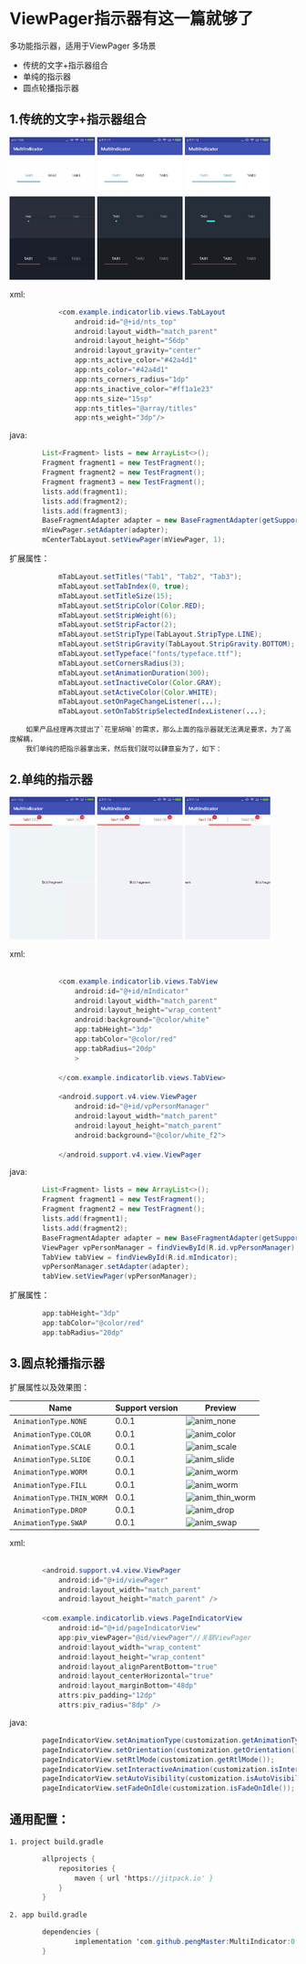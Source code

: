 # ViewPager指示器有这一篇就够了
多功能指示器，适用于ViewPager 多场景
 - 传统的文字+指示器组合
 - 单纯的指示器
 - 圆点轮播指示器

## 1.传统的文字+指示器组合
<div>
    <img src="https://github.com/pengMaster/picApplyGit/blob/master/MultiIndicator/ic_tabLayout.gif" width="150" height="250"  alt=""/>
    <img src="https://github.com/pengMaster/picApplyGit/blob/master/MultiIndicator/ic_tabLayout_1.png" width="150" height="250"  alt=""/>
    <img src="https://github.com/pengMaster/picApplyGit/blob/master/MultiIndicator/ic_tabLayout_2.png" width="150" height="250"  alt=""/>
</div>

xml:
```java
            <com.example.indicatorlib.views.TabLayout
                android:id="@+id/nts_top"
                android:layout_width="match_parent"
                android:layout_height="56dp"
                android:layout_gravity="center"
                app:nts_active_color="#42a4d1"
                app:nts_color="#42a4d1"
                app:nts_corners_radius="1dp"
                app:nts_inactive_color="#ff1a1e23"
                app:nts_size="15sp"
                app:nts_titles="@array/titles"
                app:nts_weight="3dp"/>
```
java:
```java
        List<Fragment> lists = new ArrayList<>();
        Fragment fragment1 = new TestFragment();
        Fragment fragment2 = new TestFragment();
        Fragment fragment3 = new TestFragment();
        lists.add(fragment1);
        lists.add(fragment2);
        lists.add(fragment3);
        BaseFragmentAdapter adapter = new BaseFragmentAdapter(getSupportFragmentManager(),lists);
        mViewPager.setAdapter(adapter);
        mCenterTabLayout.setViewPager(mViewPager, 1);
```
扩展属性：
```java
            mTabLayout.setTitles("Tab1", "Tab2", "Tab3");
            mTabLayout.setTabIndex(0, true);
            mTabLayout.setTitleSize(15);
            mTabLayout.setStripColor(Color.RED);
            mTabLayout.setStripWeight(6);
            mTabLayout.setStripFactor(2);
            mTabLayout.setStripType(TabLayout.StripType.LINE);
            mTabLayout.setStripGravity(TabLayout.StripGravity.BOTTOM);
            mTabLayout.setTypeface("fonts/typeface.ttf");
            mTabLayout.setCornersRadius(3);
            mTabLayout.setAnimationDuration(300);
            mTabLayout.setInactiveColor(Color.GRAY);
            mTabLayout.setActiveColor(Color.WHITE);
            mTabLayout.setOnPageChangeListener(...);
            mTabLayout.setOnTabStripSelectedIndexListener(...);
```

```
    如果产品经理再次提出了`花里胡哨`的需求，那么上面的指示器就无法满足要求，为了高度解耦，
    我们单纯的把指示器拿出来，然后我们就可以肆意妄为了，如下：
```
## 2.单纯的指示器
<div>
    <img src="https://github.com/pengMaster/picApplyGit/blob/master/MultiIndicator/ic_tabView.gif" width="150" height="250"  alt=""/>
    <img src="https://github.com/pengMaster/picApplyGit/blob/master/MultiIndicator/ic_tabView_1.png" width="150" height="250"  alt=""/>
    <img src="https://github.com/pengMaster/picApplyGit/blob/master/MultiIndicator/ic_tabView_2.png" width="150" height="250"  alt=""/>
</div>

xml:
```java

            <com.example.indicatorlib.views.TabView
                android:id="@+id/mIndicator"
                android:layout_width="match_parent"
                android:layout_height="wrap_content"
                android:background="@color/white"
                app:tabHeight="3dp"
                app:tabColor="@color/red"
                app:tabRadius="20dp"
                >

            </com.example.indicatorlib.views.TabView>

            <android.support.v4.view.ViewPager
                android:id="@+id/vpPersonManager"
                android:layout_width="match_parent"
                android:layout_height="match_parent"
                android:background="@color/white_f2">

            </android.support.v4.view.ViewPager
```
java:
```java
        List<Fragment> lists = new ArrayList<>();
        Fragment fragment1 = new TestFragment();
        Fragment fragment2 = new TestFragment();
        lists.add(fragment1);
        lists.add(fragment2);
        BaseFragmentAdapter adapter = new BaseFragmentAdapter(getSupportFragmentManager(),lists);
        ViewPager vpPersonManager = findViewById(R.id.vpPersonManager);
        TabView tabView = findViewById(R.id.mIndicator);
        vpPersonManager.setAdapter(adapter);
        tabView.setViewPager(vpPersonManager);
```
扩展属性：
```java
        app:tabHeight="3dp"
        app:tabColor="@color/red"
        app:tabRadius="20dp"
```

## 3.圆点轮播指示器

扩展属性以及效果图：

Name| Support version| Preview
-------- | --- | ---
`AnimationType.NONE`| 0.0.1 | ![anim_none](https://github.com/pengMaster/picApplyGit/tree/master/MultiIndicator/anim_none.gif)
`AnimationType.COLOR`| 0.0.1 |![anim_color](https://github.com/pengMaster/picApplyGit/tree/master/MultiIndicator/anim_color.gif)
`AnimationType.SCALE`| 0.0.1 |![anim_scale](https://github.com/pengMaster/picApplyGit/tree/master/MultiIndicator/anim_scale.gif)
`AnimationType.SLIDE`| 0.0.1 |![anim_slide](https://github.com/pengMaster/picApplyGit/tree/master/MultiIndicator/anim_slide.gif)
`AnimationType.WORM`| 0.0.1 |![anim_worm](https://github.com/pengMaster/picApplyGit/tree/master/MultiIndicator/anim_worm.gif)
`AnimationType.FILL`| 0.0.1 |![anim_worm](https://github.com/pengMaster/picApplyGit/tree/master/MultiIndicator/anim_fill.gif)
`AnimationType.THIN_WORM`| 0.0.1 |![anim_thin_worm](https://github.com/pengMaster/picApplyGit/tree/master/MultiIndicator/anim_thin_worm.gif)
`AnimationType.DROP`| 0.0.1 |![anim_drop](https://github.com/pengMaster/picApplyGit/tree/master/MultiIndicator/anim_drop.gif)
`AnimationType.SWAP`| 0.0.1 |![anim_swap](https://github.com/pengMaster/picApplyGit/tree/master/MultiIndicator/anim_swap.gif)


xml:
```java

        <android.support.v4.view.ViewPager
            android:id="@+id/viewPager"
            android:layout_width="match_parent"
            android:layout_height="match_parent" />

        <com.example.indicatorlib.views.PageIndicatorView
            android:id="@+id/pageIndicatorView"
            app:piv_viewPager="@id/viewPager"//关联ViewPager
            android:layout_width="wrap_content"
            android:layout_height="wrap_content"
            android:layout_alignParentBottom="true"
            android:layout_centerHorizontal="true"
            android:layout_marginBottom="48dp"
            attrs:piv_padding="12dp"
            attrs:piv_radius="8dp" />
```
java:
```java
        pageIndicatorView.setAnimationType(customization.getAnimationType());
        pageIndicatorView.setOrientation(customization.getOrientation());
        pageIndicatorView.setRtlMode(customization.getRtlMode());
        pageIndicatorView.setInteractiveAnimation(customization.isInteractiveAnimation());
        pageIndicatorView.setAutoVisibility(customization.isAutoVisibility());
        pageIndicatorView.setFadeOnIdle(customization.isFadeOnIdle());
```

##  通用配置：
    1. project build.gradle
```java
        allprojects {
            repositories {
                maven { url 'https://jitpack.io' }
            }
        }
```
    2. app build.gradle
```java
        dependencies {
                implementation 'com.github.pengMaster:MultiIndicator:0.0.1'
        }
```